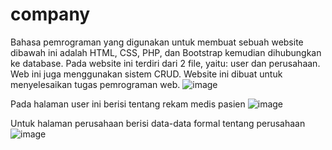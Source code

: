 # company
Bahasa pemrograman yang digunakan untuk membuat sebuah website dibawah ini adalah HTML, CSS, PHP, dan Bootstrap kemudian dihubungkan ke database. Pada website ini terdiri dari 2 file, yaitu: user dan perusahaan. Web ini juga menggunakan sistem CRUD. Website ini dibuat untuk menyelesaikan tugas pemrograman web.
![image](https://github.com/fadhilhemmings/company/assets/87648911/b249d883-80a2-41b6-bf74-590dcfafa2c1)

Pada halaman user ini berisi tentang rekam medis pasien
![image](https://github.com/fadhilhemmings/company/assets/87648911/d903ff58-9c7d-4fbc-90ef-8206950cd090)

Untuk halaman perusahaan berisi data-data formal tentang perusahaan
![image](https://github.com/fadhilhemmings/company/assets/87648911/521ba9d3-c9fd-4655-b2b3-8e320accd938)
